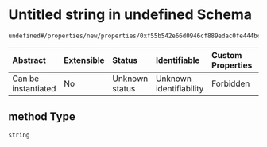 # Untitled string in undefined Schema

```txt
undefined#/properties/new/properties/0xf55b542e66d0946cf889edac0fe444bc3d27758b97a731178991229a00d824b1/properties/method
```



| Abstract            | Extensible | Status         | Identifiable            | Custom Properties | Additional Properties | Access Restrictions | Defined In                                                           |
| :------------------ | :--------- | :------------- | :---------------------- | :---------------- | :-------------------- | :------------------ | :------------------------------------------------------------------- |
| Can be instantiated | No         | Unknown status | Unknown identifiability | Forbidden         | Allowed               | none                | [Pool.schema.json\*](../out/Pool.schema.json "open original schema") |

## method Type

`string`
